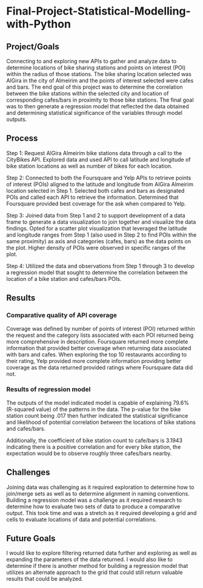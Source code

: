 # Final-Project-Statistical-Modelling-with-Python

## Project/Goals
Connecting to and exploring new APIs to gather and analyze data to determine locations of bike sharing stations and points on interest (POI) within the radius of those stations. The bike sharing location selected was AlGira in the city of Almeirim and the points of interest selected were cafes and bars. The end goal of this project was to determine the correlation between the bike stations within the selected city and location of corresponding cafes/bars in proximity to those bike stations. The final goal was to then generate a regression model that reflected the data obtained and determining statistical significance of the variables through model outputs. 

## Process
Step 1: Request AlGira Almeirim bike stations data through a call to the CityBikes API. Explored data and used API to call latitude and longitude of bike station locations as well as number of bikes for each location. 

Step 2: Connected to both the Foursquare and Yelp APIs to retrieve points of interest (POIs) aligned to the latitude and longitude from AlGira Almeirim location selected in Step 1. Selected both cafes and bars as designated POIs and called each API to retrieve the information. Determined that Foursquare provided best coverage for the ask when compared to Yelp.

Step 3: Joined data from Step 1 and 2 to support development of a data frame to generate a data visualization to join together and visualize the data findings. Opted for a scatter plot visualization that leveraged the latitude and longitude ranges from Step 1 (also used in Step 2 to find POIs within the same proximity) as axis and categories (cafes, bars) as the data points on the plot. Higher density of POIs were observed in specific ranges of the plot. 

Step 4: Utilized the data and observations from Step 1 through 3 to develop a regression model that sought to determine the correlation between the location of a bike station and cafes/bars POIs.  

## Results

### Comparative quality of API coverage  

Coverage was defined by number of points of interest (POI) returned within the request and the category lists associated with each POI returned being more comprehensive in description. 
Foursquare returned more complete information that provided better coverage when returning data associated with bars and cafes. When exploring the top 10 restaurants according to their rating, Yelp provided more complete information providing better coverage as the data returned provided ratings where Foursquare data did not. 

### Results of regression model

The outputs of the model indicated model is capable of explaining 79.6% (R-squared value) of the patterns in the data. The p-value for the bike station count being .017 then further indicated the statistical significance and likelihood of potential correlation between the locations of bike stations and cafes/bars.

Additionally, the coefficient of bike station count to cafe/bars is 3.1943 indicating there is a positive correlation and for every bike station, the expectation would be to observe roughly three cafes/bars nearby. 

## Challenges 
Joining data was challenging as it required exploration to determine how to join/merge sets as well as to determine alignment in naming conventions. 
Building a regression model was a challenge as it required research to determine how to evaluate two sets of data to produce a comparative output. This took time and was a stretch as it required developing a grid and cells to evaluate locations of data and potential correlations. 


## Future Goals
I would like to explore filtering returned data further and exploring as well as expanding the parameters of the data returned. I would also like to determine if there is another method for building a regression model that utilizes an alternate approach to the grid that could still return valuable results that could be analyzed. 
